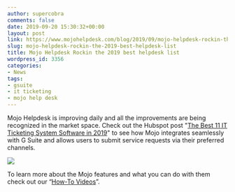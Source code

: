 ```yaml
---
author: supercobra
comments: false
date: 2019-09-20 15:30:32+00:00
layout: post
link: https://www.mojohelpdesk.com/blog/2019/09/mojo-helpdesk-rockin-the-2019-best-helpdesk-list/
slug: mojo-helpdesk-rockin-the-2019-best-helpdesk-list
title: Mojo Helpdesk Rockin the 2019 best helpdesk list
wordpress_id: 3356
categories:
- News
tags:
- gsuite
- it ticketing
- mojo help desk
---
```





Mojo Helpdesk is improving daily and all the improvements are being recognized in the market space. Check out the Hubspot post "[The Best 11 IT Ticketing System Software in 2019](https://blog.hubspot.com/service/it-ticketing-system)" to see how Mojo integrates seamlessly with G Suite and allows users to submit service requests via their preferred channels.





![](https://www.mojohelpdesk.com/blog/wp-content/uploads/2019/09/screenshot-blog-hubspot-com-service-it-ticketing-system-1568904399233-1024x585.png)





To learn more about the Mojo features and what you can do with them check out our “[How-To Videos](https://www.mojohelpdesk.com/how-to-videos/)”.  




